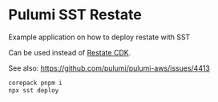 # Pulumi SST Restate

Example application on how to deploy restate with SST

Can be used instead of [Restate CDK](https://github.com/restatedev/cdk).

See also: https://github.com/pulumi/pulumi-aws/issues/4413

```sh
corepack pnpm i 
npx sst deploy
```
